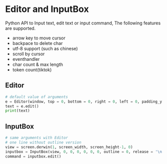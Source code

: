 # Editor and InputBox
Python API to Input text, edit text or input command, The following features are supported.

- arrow key to move cursor
- backpace to delete char
- utf-8 support (such as chinese)
- scroll by cursor
- eventhandler
- char count & max length
- token count(tiktok)

## Editor
```py
# default value of arguments
e = Editor(window, top = 0, bottom = 0, right = 0, left = 0, padding_y = 0, padding_x = 1, text = '', listeners = {'change':[],'move':[]}, max_length = None, outline = 1, editable = True, release = 27)# esc(27) to end edit
text = e.edit()
print(text)
```

## InputBox 
```py
# same arguments with Editor
# one line without outline version
view = screen.derwin(1, screen_width, screen_height-1, 0)
inputbox = InputBox(view, 0, 0, 0, 0, 0, 0, outline = 0, release = '\n')
command = inputbox.edit()
```
